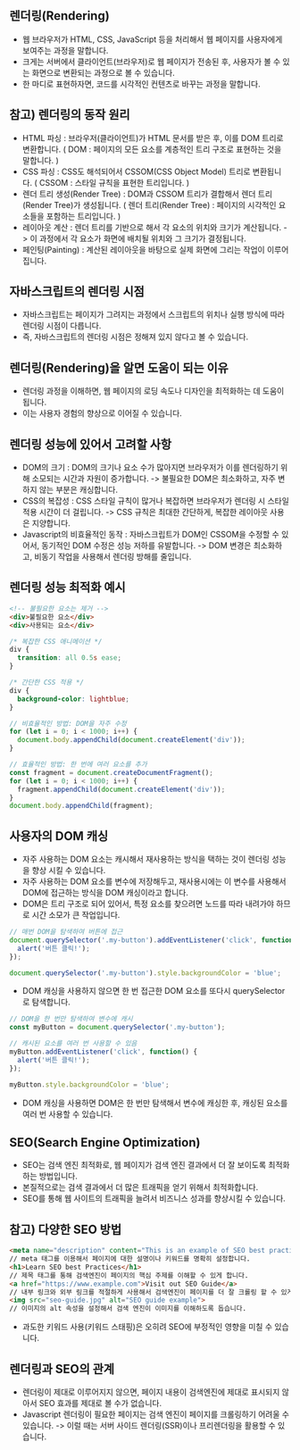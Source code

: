 렌더링(Rendering)
--------------------------------------------
- 웹 브라우저가 HTML, CSS, JavaScript 등을 처리해서 웹 페이지를 사용자에게 보여주는 과정을 말합니다.
- 크게는 서버에서 클라이언트(브라우저)로 웹 페이지가 전송된 후, 사용자가 볼 수 있는 화면으로 변환되는 과정으로 볼 수 있습니다.
- 한 마디로 표현하자면, 코드를 시각적인 컨텐츠로 바꾸는 과정을 말합니다.
  
참고) 렌더링의 동작 원리
------------------------------------------------
- HTML 파싱 : 브라우저(클라이언트)가 HTML 문서를 받은 후, 이를 DOM 트리로 변환합니다. ( DOM : 페이지의 모든 요소를 계층적인 트리 구조로 표현하는 것을 말합니다. )
- CSS 파싱 : CSS도 해석되어서 CSSOM(CSS Object Model) 트리로 변환됩니다. ( CSSOM : 스타일 규칙을 표현한 트리입니다. )
- 렌더 트리 생성(Render Tree) : DOM과 CSSOM 트리가 결합해서 렌더 트리(Render Tree)가 생성됩니다. ( 렌더 트리(Render Tree) : 페이지의 시각적인 요소들을 포함하는 트리입니다. )
- 레이아웃 계산 : 렌더 트리를 기반으로 해서 각 요소의 위치와 크기가 계산됩니다. -> 이 과정에서 각 요소가 화면에 배치될 위치와 그 크기가 결정됩니다.
- 페인팅(Painting) : 계산된 레이아웃을 바탕으로 실제 화면에 그리는 작업이 이루어집니다.

자바스크립트의 렌더링 시점
----------------------------------------------
- 자바스크립트는 페이지가 그려지는 과정에서 스크립트의 위치나 실행 방식에 따라 렌더링 시점이 다릅니다.
- 즉, 자바스크립트의 렌더링 시점은 정해져 있지 않다고 볼 수 있습니다.

렌더링(Rendering)을 알면 도움이 되는 이유
-----------------------------------------
- 렌더링 과정을 이해하면, 웹 페이지의 로딩 속도나 디자인을 최적화하는 데 도움이 됩니다.
- 이는 사용자 경험의 향상으로 이어질 수 있습니다.

렌더링 성능에 있어서 고려할 사항
---------------------------------------
- DOM의 크기 : DOM의 크기나 요소 수가 많아지면 브라우저가 이를 렌더링하기 위해 소모되는 시간과 자원이 증가합니다. -> 불필요한 DOM은 최소화하고, 자주 변하지 않는 부분은 캐싱합니다.
- CSS의 복잡성 : CSS 스타일 규칙이 많거나 복잡하면 브라우저가 렌더링 시 스타일 적용 시간이 더 걸립니다. -> CSS 규칙은 최대한 간단하게, 복잡한 레이아웃 사용은 지양합니다.
- Javascript의 비효율적인 동작 : 자바스크립트가 DOM인 CSSOM을 수정할 수 있어서, 동기적인 DOM 수정은 성능 저하를 유발합니다. -> DOM 변경은 최소화하고, 비동기 작업을 사용해서 렌더링 방해를 줄입니다.

렌더링 성능 최적화 예시
-------------------------------
```html
<!-- 불필요한 요소는 제거 -->
<div>불필요한 요소</div>
<div>사용되는 요소</div>
```

```css
/* 복잡한 CSS 애니메이션 */
div {
  transition: all 0.5s ease;
}

/* 간단한 CSS 적용 */
div {
  background-color: lightblue;
}
```

```javascript
// 비효율적인 방법: DOM을 자주 수정
for (let i = 0; i < 1000; i++) {
  document.body.appendChild(document.createElement('div'));
}

// 효율적인 방법: 한 번에 여러 요소를 추가
const fragment = document.createDocumentFragment();
for (let i = 0; i < 1000; i++) {
  fragment.appendChild(document.createElement('div'));
}
document.body.appendChild(fragment);
```

사용자의 DOM 캐싱
--------------------------------------
- 자주 사용하는 DOM 요소는 캐시해서 재사용하는 방식을 택하는 것이 렌더링 성능을 향상 시킬 수 있습니다.
- 자주 사용하는 DOM 요소를 변수에 저장해두고, 재사용시에는 이 변수를 사용해서 DOM에 접근하는 방식을 DOM 캐싱이라고 합니다.
- DOM은 트리 구조로 되어 있어서, 특정 요소를 찾으려면 노드를 따라 내려가야 하므로 시간 소모가 큰 작업입니다.

```javascript
// 매번 DOM을 탐색하여 버튼에 접근
document.querySelector('.my-button').addEventListener('click', function() {
  alert('버튼 클릭!');
});

document.querySelector('.my-button').style.backgroundColor = 'blue';
```
- DOM 캐싱을 사용하지 않으면 한 번 접근한 DOM 요소를 또다시 querySelector로 탐색합니다.

```javascript
// DOM을 한 번만 탐색하여 변수에 캐시
const myButton = document.querySelector('.my-button');

// 캐시된 요소를 여러 번 사용할 수 있음
myButton.addEventListener('click', function() {
  alert('버튼 클릭!');
});

myButton.style.backgroundColor = 'blue';
```
- DOM 캐싱을 사용하면 DOM은 한 번만 탐색해서 변수에 캐싱한 후, 캐싱된 요소를 여러 번 사용할 수 있습니다.

SEO(Search Engine Optimization)
-------------------------------------------
- SEO는 검색 엔진 최적화로, 웹 페이지가 검색 엔진 결과에서 더 잘 보이도록 최적화하는 방법입니다.
- 본질적으로는 검색 결과에서 더 많은 트래픽을 얻기 위해서 최적화합니다.
- SEO를 통해 웹 사이트의 트래픽을 늘려서 비즈니스 성과를 향상시킬 수 있습니다.

참고) 다양한 SEO 방법
---------------------------------------------
```html
<meta name="description" content="This is an example of SEO best practices.">
// meta 태그를 이용해서 페이지에 대한 설명이나 키워드를 명확히 설정합니다.
<h1>Learn SEO best Practices</h1>
// 제목 태그를 통해 검색엔진이 페이지의 핵심 주제를 이해할 수 있게 합니다.
<a href="https://www.example.com">Visit out SEO Guide</a>
// 내부 링크와 외부 링크를 적절하게 사용해서 검색엔진이 페이지를 더 잘 크롤링 할 수 있게 합니다.
<img src="seo-guide.jpg" alt="SEO guide example">
// 이미지의 alt 속성을 설정해서 검색 엔진이 이미지를 이해하도록 돕습니다.
```

- 과도한 키워드 사용(키워드 스태핑)은 오히려 SEO에 부정적인 영향을 미칠 수 있습니다.

렌더링과 SEO의 관계
-----------------------------------------
- 렌더링이 제대로 이루어지지 않으면, 페이지 내용이 검색엔진에 제대로 표시되지 않아서 SEO 효과를 제대로 볼 수가 없습니다.
- Javascript 렌더링이 필요한 페이지는 검색 엔진이 페이지를 크롤링하기 어려울 수 있습니다. -> 이럴 때는 서버 사이드 렌더링(SSR)이나 프리렌더링을 활용할 수 있습니다.
